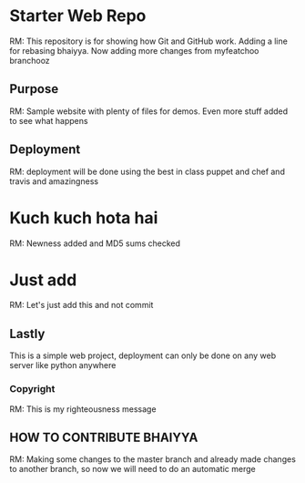 # Starter Web Repo

RM: This repository is for showing how Git and GitHub work. Adding a line for rebasing bhaiyya. Now adding more changes from myfeatchoo branchooz

## Purpose

RM: Sample website with plenty of files for demos. Even more stuff added to see what happens

## Deployment

RM: deployment will be done using the best in class puppet and chef and travis and amazingness

# Kuch kuch hota hai

RM: Newness added and MD5 sums checked

# Just add

RM: Let's just add this and not commit

## Lastly

This is a simple web project, deployment can only be done on any web server like python anywhere

### Copyright

RM: This is my righteousness message

## HOW TO CONTRIBUTE BHAIYYA

RM: Making some changes to the master branch and already made changes to another branch, so now we will need to do an automatic merge
